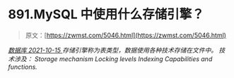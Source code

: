 <!--yml
category: 未分类
date: 0001-01-01 00:00:00
--->

# 891.MySQL 中使用什么存储引擎？

> 原文：[https://zwmst.com/5046.html](https://zwmst.com/5046.html)

   [ *数据库* ](https://zwmst.com/%e6%95%b0%e6%8d%ae%e5%ba%93)*[ <time datetime="2021-10-16T02:01:56+08:00"> 2021-10-15 </time> ](https://zwmst.com/5046.html)  存储引擎称为表类型，数据使用各种技术存储在文件中。
技术涉及：
Storage mechanism
Locking levels
Indexing
Capabilities and functions.*